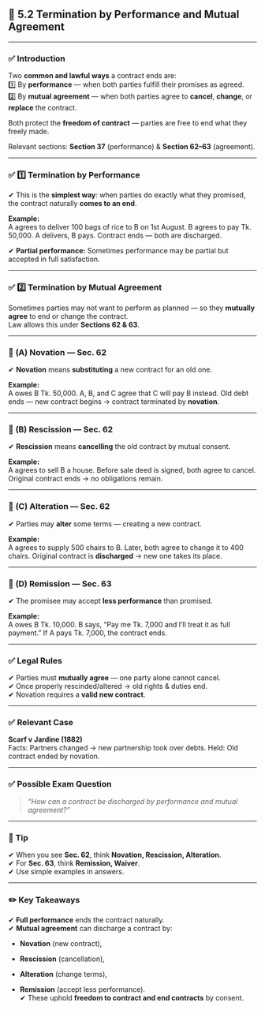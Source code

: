
## 📑 **5.2 Termination by Performance and Mutual Agreement**

---

### ✅ **Introduction**

Two **common and lawful ways** a contract ends are:  
1️⃣ By **performance** — when both parties fulfill their promises as agreed.  
2️⃣ By **mutual agreement** — when both parties agree to **cancel**, **change**, or **replace** the contract.

Both protect the **freedom of contract** — parties are free to end what they freely made.

Relevant sections: **Section 37** (performance) & **Section 62–63** (agreement).

---

### ✅ **1️⃣ Termination by Performance**

✔ This is the **simplest way**: when parties do exactly what they promised, the contract naturally **comes to an end**.

**Example:**  
A agrees to deliver 100 bags of rice to B on 1st August. B agrees to pay Tk. 50,000. A delivers, B pays. Contract ends — both are discharged.

✔ **Partial performance:** Sometimes performance may be partial but accepted in full satisfaction.

---

### ✅ **2️⃣ Termination by Mutual Agreement**

Sometimes parties may not want to perform as planned — so they **mutually agree** to end or change the contract.  
Law allows this under **Sections 62 & 63**.

---

### 🔹 **(A) Novation — Sec. 62**

✔ **Novation** means **substituting** a new contract for an old one.

**Example:**  
A owes B Tk. 50,000. A, B, and C agree that C will pay B instead. Old debt ends — new contract begins → contract terminated by **novation**.

---

### 🔹 **(B) Rescission — Sec. 62**

✔ **Rescission** means **cancelling** the old contract by mutual consent.

**Example:**  
A agrees to sell B a house. Before sale deed is signed, both agree to cancel. Original contract ends → no obligations remain.

---

### 🔹 **(C) Alteration — Sec. 62**

✔ Parties may **alter** some terms — creating a new contract.

**Example:**  
A agrees to supply 500 chairs to B. Later, both agree to change it to 400 chairs. Original contract is **discharged** → new one takes its place.

---

### 🔹 **(D) Remission — Sec. 63**

✔ The promisee may accept **less performance** than promised.

**Example:**  
A owes B Tk. 10,000. B says, “Pay me Tk. 7,000 and I’ll treat it as full payment.” If A pays Tk. 7,000, the contract ends.

---

### ✅ **Legal Rules**

✔ Parties must **mutually agree** — one party alone cannot cancel.  
✔ Once properly rescinded/altered → old rights & duties end.  
✔ Novation requires a **valid new contract**.

---

### ✅ **Relevant Case**

**Scarf v Jardine (1882)**  
Facts: Partners changed → new partnership took over debts. Held: Old contract ended by novation.

---

### ✅ **Possible Exam Question**

> _“How can a contract be discharged by performance and mutual agreement?”_

---

### 📌 **Tip**

✔ When you see **Sec. 62**, think **Novation, Rescission, Alteration**.  
✔ For **Sec. 63**, think **Remission, Waiver**.  
✔ Use simple examples in answers.

---

### ✏️ **Key Takeaways**

✔ **Full performance** ends the contract naturally.  
✔ **Mutual agreement** can discharge a contract by:

- **Novation** (new contract),
    
- **Rescission** (cancellation),
    
- **Alteration** (change terms),
    
- **Remission** (accept less performance).  
    ✔ These uphold **freedom to contract and end contracts** by consent.
    
